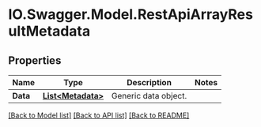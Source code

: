 # IO.Swagger.Model.RestApiArrayResultMetadata
## Properties

Name | Type | Description | Notes
------------ | ------------- | ------------- | -------------
**Data** | [**List&lt;Metadata&gt;**](Metadata.md) | Generic data object. | 

[[Back to Model list]](../README.md#documentation-for-models) [[Back to API list]](../README.md#documentation-for-api-endpoints) [[Back to README]](../README.md)

